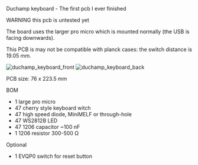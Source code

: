 Duchamp keyboard - The first pcb I ever finished

WARNING this pcb is untested yet

The board uses the larger pro micro which is mounted normally (the USB is facing downwards).

This PCB is may not be compatible with planck cases: the switch distance is 19.05 mm.

![duchamp_keyboard_front](https://user-images.githubusercontent.com/22597009/43445561-055e7ce0-94a7-11e8-8b0c-a741526a2559.png)
![duchamp_keyboard_back](https://user-images.githubusercontent.com/22597009/43445567-082eae2c-94a7-11e8-924c-eaf628a3a1a0.png)

PCB size: 76 x 223.5 mm

BOM
- 1 large pro micro
- 47 cherry style keyboard witch
- 47 high speed diode, MiniMELF or through-hole
- 47 WS2812B LED
- 47 1206 capacitor ~100 nF
- 1 1206 resistor 300-500 Ω

Optional
- 1 EVQP0 switch for reset button
